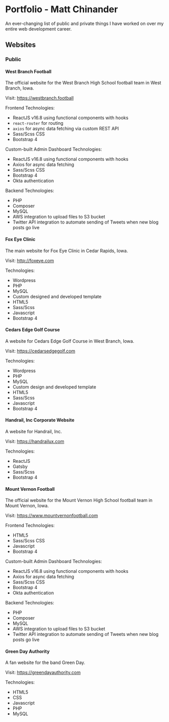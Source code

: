 # Portfolio - Matt Chinander

An ever-changing list of public and private things I have worked on over my entire web development career.

## Websites

### Public

#### West Branch Football
The official website for the West Branch High School football team in West Branch, Iowa.

Visit: https://westbranch.football

Frontend Technologies:
* ReactJS v16.8 using functional components with hooks
* `react-router` for routing
* `axios` for async data fetching via custom REST API
* Sass/Scss CSS
* Bootstrap 4

Custom-built Admin Dashboard Technologies:
* ReactJS v16.8 using functional components with hooks
* Axios for async data fetching
* Sass/Scss CSS
* Bootstrap 4
* Okta authentication

Backend Technologies:
* PHP
* Composer
* MySQL
* AWS integration to upload files to S3 bucket
* Twitter API integration to automate sending of Tweets when new blog posts go live

#### Fox Eye Clinic
The main website for Fox Eye Clinic in Cedar Rapids, Iowa.

Visit: http://foxeye.com

Technologies:
* Wordpress
* PHP
* MySQL
* Custom designed and developed template
* HTML5
* Sass/Scss
* Javascript
* Bootstrap 4

#### Cedars Edge Golf Course
A website for Cedars Edge Golf Course in West Branch, Iowa.

Visit: https://cedarsedgegolf.com

Technologies:
* Wordpress
* PHP
* MySQL
* Custom design and developed template
* HTML5
* Sass/Scss
* Javascript
* Bootstrap 4

#### Handrail, Inc Corporate Website
A website for Handrail, Inc.

Visit: https://handrailux.com

Technologies:
* ReactJS
* Gatsby
* Sass/Scss
* Bootstrap 4

#### Mount Vernon Football
The official website for the Mount Vernon High School football team in Mount Vernon, Iowa.

Visit: https://www.mountvernonfootball.com

Frontend Technologies:
* HTML5
* Sass/Scss CSS
* Javascript
* Bootstrap 4

Custom-built Admin Dashboard Technologies:
* ReactJS v16.8 using functional components with hooks
* Axios for async data fetching
* Sass/Scss CSS
* Bootstrap 4
* Okta authentication

Backend Technologies:
* PHP
* Composer
* MySQL
* AWS integration to upload files to S3 bucket
* Twitter API integration to automate sending of Tweets when new blog posts go live

#### Green Day Authority
A fan website for the band Green Day.

Visit: https://greendayauthority.com

Technologies:
* HTML5
* CSS
* Javascript
* PHP
* MySQL
